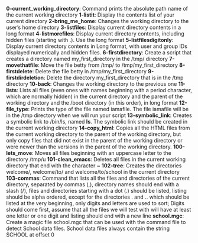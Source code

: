__0-current_working_directory__: Command prints the absolute path name of the current working directory
__1-listit__: Display the contents list of your current directory
__2-bring_me_home__: Changes the working directory to the user’s home directory
__3-listfiles__: Display current directory contents in a long format
__4-listmorefiles__: Display current directory contents, including hidden files (starting with .). Use the long format
__5-listfilesdigitonly__: Display current directory contents in Long format, with user and group IDs displayed numerically and hidden files.
__6-firstdirectory__: Create a script that creates a directory named my_first_directory in the /tmp/ directory
__7-movethatfile__: Move the file betty from /tmp/ to /tmp/my_first_directory
__8-firstdelete__: Delete the file betty  in /tmp/my_first_directory
__9-firstdirdeletion__: Delete the directory my_first_directory that is in the /tmp directory
__10-back__: Changes the working directory to the previous one
__11-lists__: Lists all files (even ones with names beginning with a period character, which are normally hidden) in the current directory and the parent of the working directory and the /boot directory (in this order), in long format
__12-file_type__: Prints the type of the file named iamafile. The file iamafile will be in the /tmp directory when we will run your script
__13-symbolic_link__: Creates a symbolic link to /bin/ls, named __ls__. The symbolic link should be created in the current working directory
__14-copy_html__: Copies all the HTML files from the current working directory to the parent of the working directory, but only copy files that did not exist in the parent of the working directory or were newer than the versions in the parent of the working directory.
__100-lets_move__: Moves all files beginning with an uppercase letter to the directory /tmp/u
__101-clean_emacs__: Deletes all files in the current working directory that end with the character ~
__102-tree__: Creates the directories welcome/, welcome/to/ and welcome/to/school in the current directory
__103-commas__: Command that lists all the files and directories of the current directory, separated by commas (,), directory names should end with a slash (/), files and directories starting with a dot (.) should be listed, listing should be alpha ordered, except for the directories . and .. which should be listed at the very beginning, only digits and letters are used to sort; Digits should come first, assume that all the files we will test with will have at least one letter or one digit and listing should end with a new line
__school.mgc__: Create a magic file school.mgc that can be used with the command file to detect School data files. School data files always contain the string SCHOOL at offset 0
